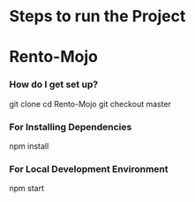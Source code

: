 # Steps to run the Project #

# Rento-Mojo

### How do I get set up? ###

git clone <repo name>
cd  Rento-Mojo
git checkout master

### For Installing Dependencies
npm install

### For Local Development Environment
npm start
